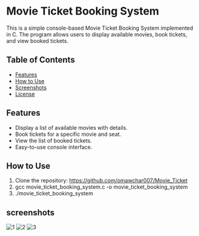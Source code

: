 # Movie Ticket Booking System

This is a simple console-based Movie Ticket Booking System implemented in C. The program allows users to display available movies, book tickets, and view booked tickets.

## Table of Contents

- [Features](#features)
- [How to Use](#how-to-use)
- [Screenshots](#screenshots)
- [License](#license)

## Features

- Display a list of available movies with details.
- Book tickets for a specific movie and seat.
- View the list of booked tickets.
- Easy-to-use console interface.

## How to Use

1. Clone the repository:
   https://github.com/omawchar007/Movie_Ticket
2. gcc movie_ticket_booking_system.c -o movie_ticket_booking_system
3. ./movie_ticket_booking_system

## screenshots
![1](https://github.com/omawchar007/Movie_Ticket/assets/153804283/78058228-4d00-456e-9ec7-5ba5376fee35)
![2](https://github.com/omawchar007/Movie_Ticket/assets/153804283/82efd479-4db1-4960-a381-0fc7a80e104e)
![3](https://github.com/omawchar007/Movie_Ticket/assets/153804283/ee5b87b9-7683-4ef5-bf8c-17e247d54320)
